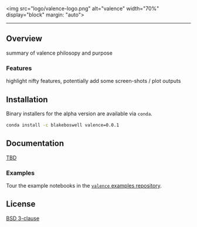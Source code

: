 
<!-- ![valence](logo/valence-logo.png) -->

<img src="logo/valence-logo.png" alt="valence" width="70%" display="block" margin: "auto">

---

## Overview

summary of valence philosopy and purpose

### Features

highlight nifty features, potentially add some screen-shots / plot outputs

## Installation

Binary installers for the alpha version are available via `conda`.

``` bash
conda install -c blakeboswell valence=0.0.1
```

## Documentation

[TBD]()

### Examples

Tour the example notebooks in the [`valence` examples repository](https://github.com/blakeboswell/valence-examples).

## License

[BSD 3-clause](https://github.com/blakeboswell/valence/blob/master/LICENSE)


